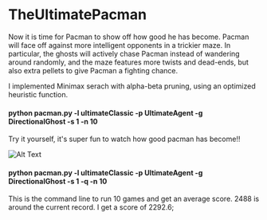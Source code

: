 # TheUltimatePacman

Now it is time for Pacman to show off how good he has become. Pacman will face off against more intelligent opponents in a trickier maze. In particular, the ghosts will actively chase Pacman instead of wandering around randomly, and the maze features more twists and dead-ends, but also extra pellets to give Pacman a fighting chance.

I implemented Minimax serach with alpha-beta pruning, using an optimized heuristic function. 
<h4> python pacman.py -l ultimateClassic -p UltimateAgent -g DirectionalGhost -s 1 -n 10 </h4>
Try it yourself, it's super fun to watch how good pacman has become!!

![Alt Text](https://media.giphy.com/media/42xJd9iZp5mn89JU8s/giphy.gif)

<h4> python pacman.py -l ultimateClassic -p UltimateAgent -g DirectionalGhost -s 1 -q -n 10 </h4>
This is the command line to run 10 games and get an average score. 2488 is around the current record. I get a score of 2292.6;


